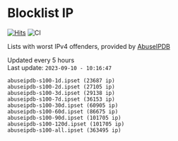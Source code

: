 # Blocklist IP

[![Hits](https://hits.seeyoufarm.com/api/count/incr/badge.svg?url=https%3A%2F%2Fgithub.com%2Fborestad%2Fblocklist-ip%2F&count_bg=%2379C83D&title_bg=%23555555&icon=&icon_color=%23E7E7E7&title=hits&edge_flat=false)](https://hits.seeyoufarm.com)  ![CI](https://img.shields.io/github/workflow/status/borestad/blocklist-ip/CI?style=flat-square)

Lists with worst IPv4 offenders, provided by [AbuseIPDB](https://www.abuseipdb.com/)

<!-- FOOTER-PLACEHOLDER -->
Updated every 5 hours<br>
Last update: `2023-09-10 - 10:16:47`
```
abuseipdb-s100-1d.ipset (23687 ip)
abuseipdb-s100-2d.ipset (27105 ip)
abuseipdb-s100-3d.ipset (29138 ip)
abuseipdb-s100-7d.ipset (36153 ip)
abuseipdb-s100-30d.ipset (60905 ip)
abuseipdb-s100-60d.ipset (86675 ip)
abuseipdb-s100-90d.ipset (101705 ip)
abuseipdb-s100-120d.ipset (101705 ip)
abuseipdb-s100-all.ipset (363495 ip)
```
